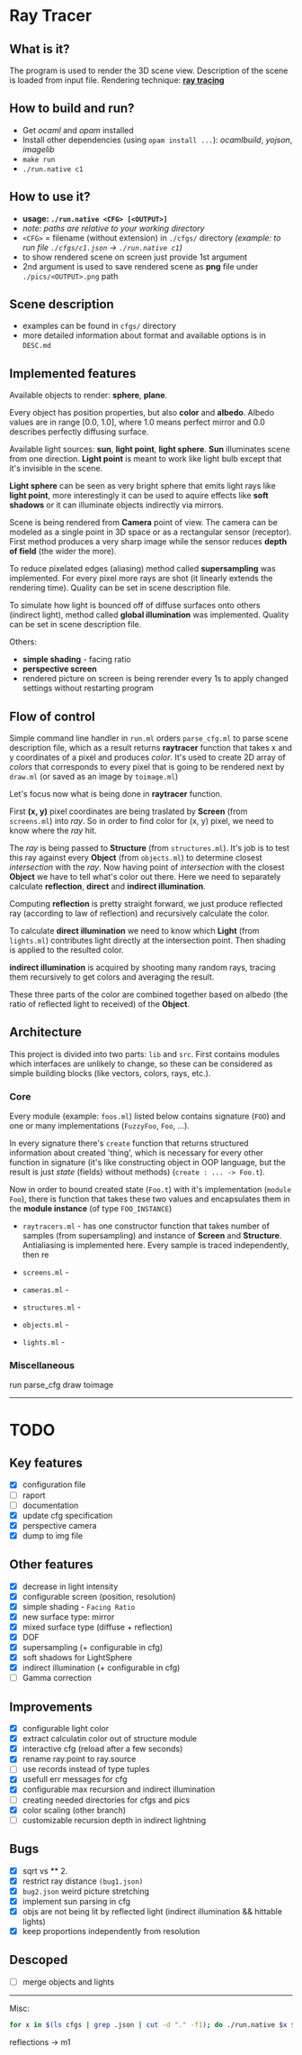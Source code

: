 # Ray Tracer


## What is it?
The program is used to render the 3D scene view. Description of the scene is loaded from input file. Rendering technique: [**ray tracing**](https://en.wikipedia.org/wiki/Ray_tracing_(graphics))


## How to build and run?
- Get *ocaml* and *opam* installed
- Install other dependencies (using `opam install ...`): *ocamlbuild*, *yojson*, *imagelib*
- `make run`
- `./run.native c1`


## How to use it?
 - **usage: `./run.native <CFG> [<OUTPUT>]`**
 - *note: paths are relative to your working directory*
 - `<CFG>` = filename (without extension) in `./cfgs/` directory *(example: to run file `./cfgs/c1.json` -> `./run.native c1`)*
 - to show rendered scene on screen just provide 1st argument
 - 2nd argument is used to save rendered scene as **png** file under `./pics/<OUTPUT>.png` path


## Scene description
 - examples can be found in `cfgs/` directory
 - more detailed information about format and available options is in `DESC.md`


## Implemented features
Available objects to render: **sphere**, **plane**.

Every object has position properties, but also **color** and **albedo**. Albedo values are in range [0.0, 1.0], where 1.0 means perfect mirror and 0.0 describes perfectly diffusing surface. 

Available light sources: **sun**, **light point**, **light sphere**. **Sun** illuminates scene from one direction. **Light point** is meant to work like light bulb except that it's invisible in the scene.

**Light sphere** can be seen as very bright sphere that emits light rays like **light point**, more interestingly it can be used to aquire effects like **soft shadows** or it can illuminate objects indirectly via mirrors.

Scene is being rendered from **Camera** point of view. The camera can be modeled as a single point in 3D space or as a rectangular sensor (receptor). First method produces a very sharp image while the sensor reduces **depth of field** (the wider the more).

To reduce pixelated edges (aliasing) method called **supersampling** was implemented. For every pixel more rays are shot (it linearly extends the rendering time). Quality can be set in scene description file.

To simulate how light is bounced off of diffuse surfaces onto others (indirect light), method called **global illumination** was implemented. Quality can be set in scene description file.

Others:
- **simple shading** - facing ratio
- **perspective screen**
- rendered picture on screen is being rerender every 1s to apply changed settings without restarting program


## Flow of control

Simple command line handler in `run.ml` orders `parse_cfg.ml` to parse scene description file, which as a result returns **raytracer** function that takes x and y coordinates of a pixel and produces *color*. It's used to create 2D array of *colors* that corresponds to every pixel that is going to be rendered next by `draw.ml` (or saved as an image by `toimage.ml`)

Let's focus now what is being done in **raytracer** function.

First **(x, y)** pixel coordinates are being traslated by **Screen** (from `screens.ml`) into *ray*. So in order to find color for (x, y) pixel, we need to know where the *ray* hit. 

The *ray* is being passed to **Structure** (from `structures.ml`). It's job is to test this ray against every **Object** (from `objects.ml`) to determine closest *intersection* with the *ray*. Now having point of *intersection* with the closest **Object** we have to tell what's color out there. Here we need to separately calculate **reflection**, **direct** and **indirect illumination**.

Computing **reflection** is pretty straight forward, we just produce reflected ray (according to law of reflection) and recursively calculate the color.

To calculate **direct illumination** we need to know which **Light** (from `lights.ml`) contributes light directly at the intersection point. Then shading is applied to the resulted color. 

**indirect illumination** is acquired by shooting many random rays, tracing them recursively to get colors and averaging the result.

These three parts of the color are combined together based on albedo (the ratio of reflected light to received) of the **Object**.


## Architecture

This project is divided into two parts: `lib` and `src`. First contains modules which interfaces are unlikely to change, so these can be considered as simple building blocks (like vectors, colors, rays, etc.).

### Core

Every module (example: `foos.ml`) listed below contains signature (`FOO`) and one or many implementations (`FuzzyFoo`, `Foo`, ...). 

In every signature there's `create` function that returns structured information about created 'thing', which is necessary for every other function in signature (it's like constructing object in OOP language, but the result is just *state* (fields) without methods) (`create : ... -> Foo.t`).

Now in order to bound created state (`Foo.t`) with it's implementation (`module Foo`), there is function that takes these two values and encapsulates them in the **module instance** (of type `FOO_INSTANCE`)

- `raytracers.ml` - has one constructor function that takes number of samples (from supersampling) and instance of **Screen** and **Structure**. Antialiasing is implemented here. Every sample is traced independently, then re

- `screens.ml` -

- `cameras.ml` -

- `structures.ml` -

- `objects.ml` -

- `lights.ml` -

### Miscellaneous

run
parse_cfg
draw
toimage

---

# TODO

## Key features
- [x] configuration file
- [ ] raport
- [ ] documentation
- [x] update cfg specification
- [x] perspective camera
- [x] dump to img file

## Other features
- [x] decrease in light intensity
- [x] configurable screen (position, resolution)
- [x] simple shading - `Facing Ratio`
- [x] new surface type: mirror
- [x] mixed surface type (diffuse + reflection)
- [x] DOF
- [x] supersampling (+ configurable in cfg)
- [x] soft shadows for LightSphere
- [x] indirect illumination (+ configurable in cfg)
- [ ] Gamma correction

## Improvements
- [x] configurable light color
- [x] extract calculatin color out of structure module
- [x] interactive cfg (reload after a few seconds)
- [x] rename ray.point to ray.source
- [ ] use records instead of type tuples
- [x] usefull err messages for cfg
- [x] configurable max recursion and indirect illumination
- [ ] creating needed directories for cfgs and pics
- [x] color scaling (other branch)
- [ ] customizable recursion depth in indirect lightning

## Bugs
- [x] sqrt vs ** 2.
- [x] restrict ray distance `(bug1.json)`
- [x] `bug2.json` weird picture stretching
- [x] implement sun parsing in cfg
- [x] objs are not being lit by reflected light (indirect illumination && hittable lights)
- [x] keep proportions independently from resolution

## Descoped
- [ ] merge objects and lights

---

Misc:
```bash
for x in $(ls cfgs | grep .json | cut -d "." -f1); do ./run.native $x $x & done;
```

reflections -> m1
